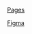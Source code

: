 [Pages](https://studio-yarrr.github.io/website-alex)

[Figma](https://www.figma.com/file/4Xoe6MPQtZpZTWNXPAiZwu/Web_AdA?type=design&node-id=0-1&mode=design&t=jcAK0aCfZJxIgAjj-0)
